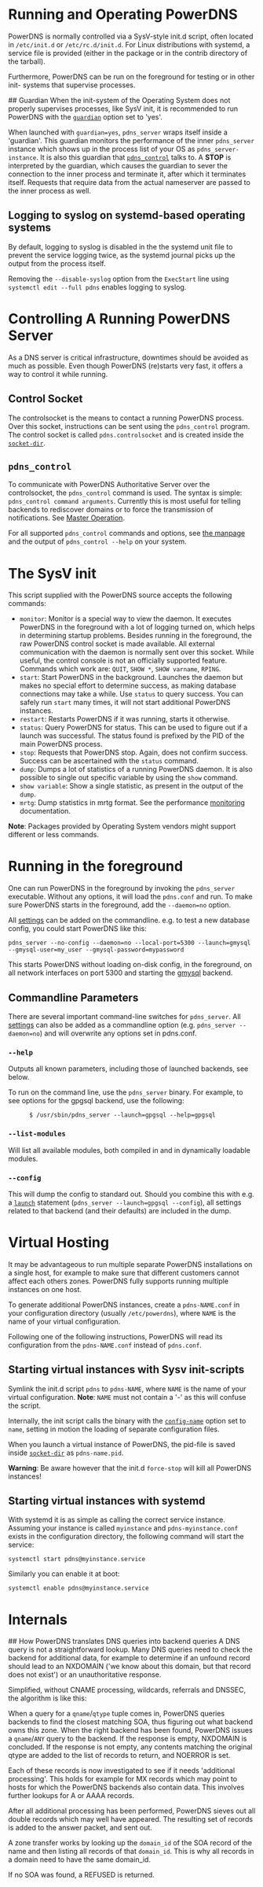 # Running and Operating PowerDNS
PowerDNS is normally controlled via a SysV-style init.d script, often located in
`/etc/init.d` or `/etc/rc.d/init.d`. For Linux distributions with systemd, a
service file is provided (either in the package or in the contrib directory of
the tarball).

Furthermore, PowerDNS can be run on the foreground for testing or in other init-
systems that supervise processes.

## Guardian
When the init-system of the Operating System does not properly supervises processes,
like SysV init, it is recommended to run PowerDNS with the [`guardian`](settings.md#guardian)
option set to 'yes'.

When launched with `guardian=yes`, `pdns_server` wraps itself inside a 'guardian'.
This guardian monitors the performance of the inner `pdns_server` instance which
shows up in the process list of your OS as `pdns_server-instance`. It is also
this guardian that [`pdns_control`](#pdns_control) talks to. A **STOP** is
interpreted by the guardian, which causes the guardian to sever the connection
to the inner process and terminate it, after which it terminates itself. Requests
that require data from the actual nameserver are passed to the inner process as well.

## Logging to syslog on systemd-based operating systems
By default, logging to syslog is disabled in the the systemd unit file to prevent the service logging twice, as the systemd journal picks up the output from the process itself.

Removing the `--disable-syslog` option from the `ExecStart` line using `systemctl edit --full pdns` enables logging to syslog.

# Controlling A Running PowerDNS Server
As a DNS server is critical infrastructure, downtimes should be avoided as much
as possible. Even though PowerDNS (re)starts very fast, it offers a way to
control it while running.

## Control Socket
The controlsocket is the means to contact a running PowerDNS process. Over this
socket, instructions can be sent using the `pdns_control` program. The control
socket is called `pdns.controlsocket` and is created inside the [`socket-dir`](settings.md#socket-dir).

## `pdns_control`
To communicate with PowerDNS Authoritative Server over the controlsocket, the
`pdns_control` command is used. The syntax is simple: `pdns_control command arguments`.
Currently this is most useful for telling backends to rediscover domains or to
force the transmission of notifications. See [Master Operation](../authoritative/modes-of-operation.md#master-operation).

For all supported `pdns_control` commands and options, see [the manpage](../manpages/pdns_control.1)
and the output of `pdns_control --help` on your system.

# The SysV init
This script supplied with the PowerDNS source accepts the following commands:

* `monitor`: Monitor is a special way to view the daemon. It executes PowerDNS in the foreground with a lot of logging turned on, which helps in determining startup problems. Besides running in the foreground, the raw PowerDNS control socket is made available. All external communication with the daemon is normally sent over this socket. While useful, the control console is not an officially supported feature. Commands which work are: `QUIT`, `SHOW *`, `SHOW varname`, `RPING`.
* `start`: Start PowerDNS in the background. Launches the daemon but makes no special effort to determine success, as making database connections may take a while. Use `status` to query success. You can safely run `start` many times, it will not start additional PowerDNS instances.
* `restart`: Restarts PowerDNS if it was running, starts it otherwise.
* `status`: Query PowerDNS for status. This can be used to figure out if a launch was successful. The status found is prefixed by the PID of the main PowerDNS process.
* `stop`: Requests that PowerDNS stop. Again, does not confirm success. Success can be ascertained with the `status` command.
* `dump`: Dumps a lot of statistics of a running PowerDNS daemon. It is also possible to single out specific variable by using the `show` command.
* `show variable`: Show a single statistic, as present in the output of the `dump`.
* `mrtg`: Dump statistics in mrtg format. See the performance [monitoring](../common/logging.md#performance-monitoring) documentation.

**Note**: Packages provided by Operating System vendors might support different
or less commands.

# Running in the foreground
One can run PowerDNS in the foreground by invoking the `pdns_server` executable.
Without any options, it will load the `pdns.conf` and run. To make sure PowerDNS
starts in the foreground, add the `--daemon=no` option.

All [settings](settings.md) can be added on the commandline. e.g. to test a new
database config, you could start PowerDNS like this:

```
pdns_server --no-config --daemon=no --local-port=5300 --launch=gmysql --gmysql-user=my_user --gmysql-password=mypassword
```

This starts PowerDNS without loading on-disk config, in the foreground, on all
network interfaces on port 5300 and starting the [gmysql](backend-generic-mysql.md)
backend.

## Commandline Parameters
There are several important command-line switches for `pdns_server`. All [settings](settings.md)
can also be added as a commandline option (e.g. `pdns_server --daemon=no`) and
will overwrite any options set in pdns.conf.

### `--help`
Outputs all known parameters, including those of launched backends, see below.

To run on the command line, use the `pdns_server` binary. For example, to see
options for the gpgsql backend, use the following:

```
      $ /usr/sbin/pdns_server --launch=gpgsql --help=gpgsql
```

### `--list-modules`
Will list all available modules, both compiled in and in dynamically loadable modules.

### `--config`
This will dump the config to standard out. Should you combine this with e.g. a
[`launch`](settings.md#launch) statement (`pdns_server --launch=gpgsql --config`),
all settings related to that backend (and their defaults) are included in the dump.

# Virtual Hosting
It may be advantageous to run multiple separate PowerDNS installations on a
single host, for example to make sure that different customers cannot affect
each others zones. PowerDNS fully supports running multiple instances on one host.

To generate additional PowerDNS instances, create a `pdns-NAME.conf` in your
configuration directory (usually `/etc/powerdns`), where `NAME` is the name of
your virtual configuration.

Following one of the following instructions, PowerDNS will read its configuration
from the `pdns-NAME.conf` instead of `pdns.conf`.

## Starting virtual instances with Sysv init-scripts
Symlink the init.d script `pdns` to `pdns-NAME`, where `NAME` is the name of your
virtual configuration. **Note**: `NAME` must not contain a '-' as this will
confuse the script.

Internally, the init script calls the binary with the
[`config-name`](settings.md#config-name) option set to `name`, setting in motion
the loading of separate configuration files.

When you launch a virtual instance of PowerDNS, the pid-file is saved inside
[`socket-dir`](settings.md#socket-dir) as `pdns-name.pid`.

**Warning**: Be aware however that the init.d `force-stop` will kill all
PowerDNS instances!

## Starting virtual instances with systemd
With systemd it is as simple as calling the correct service instance. Assuming your
instance is called `myinstance` and `pdns-myinstance.conf` exists in the configuration
directory, the following command will start the service:
```
systemctl start pdns@myinstance.service
```

Similarly you can enable it at boot:
```
systemctl enable pdns@myinstance.service
```

# Internals
## How PowerDNS translates DNS queries into backend queries
A DNS query is not a straightforward lookup. Many DNS queries need to check the
backend for additional data, for example to determine if an unfound record should
lead to an NXDOMAIN ('we know about this domain, but that record does not exist')
or an unauthoritative response.

Simplified, without CNAME processing, wildcards, referrals and DNSSEC, the
algorithm is like this:

When a query for a `qname`/`qtype` tuple comes in, PowerDNS queries backends to
find the closest matching SOA, thus figuring out what backend owns this zone.
When the right backend has been found, PowerDNS issues a `qname`/`ANY` query to
the backend. If the response is empty, NXDOMAIN is concluded. If the response is
not empty, any contents matching the original qtype are added to the list of
records to return, and NOERROR is set.

Each of these records is now investigated to see if it needs 'additional processing'.
This holds for example for MX records which may point to hosts for which the PowerDNS
backends also contain data. This involves further lookups for A or AAAA records.

After all additional processing has been performed, PowerDNS sieves out all
double records which may well have appeared. The resulting set of records is
added to the answer packet, and sent out.

A zone transfer works by looking up the `domain_id` of the SOA record of the
name and then listing all records of that `domain_id`. This is why all records
in a domain need to have the same domain\_id.

If no SOA was found, a REFUSED is returned.
